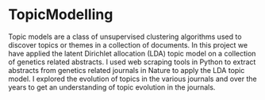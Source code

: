 # TopicModelling

Topic models are a class of unsupervised clustering algorithms used to discover topics
or themes in a collection of documents. In this project we have applied the latent Dirichlet
allocation (LDA) topic model on a collection of genetics related abstracts. I used web scraping
tools in Python to extract abstracts from genetics related journals in Nature to apply the LDA topic
model. I explored the evolution of topics in the various journals and over the years to get an
understanding of topic evolution in the journals.

